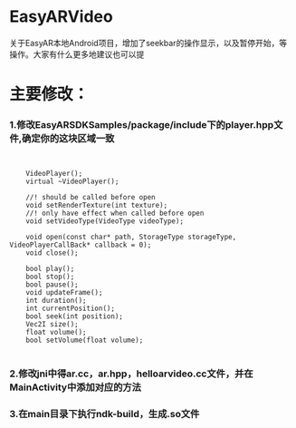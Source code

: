 # EasyARVideo
关于EasyAR本地Android项目，增加了seekbar的操作显示，以及暂停开始，等操作。大家有什么更多地建议也可以提

# 主要修改：
### 1.修改EasyARSDKSamples/package/include下的player.hpp文件,确定你的这块区域一致
<pre>
<code>

    VideoPlayer();
    virtual ~VideoPlayer();

    //! should be called before open
    void setRenderTexture(int texture);
    //! only have effect when called before open
    void setVideoType(VideoType videoType);

    void open(const char* path, StorageType storageType, VideoPlayerCallBack* callback = 0);
    void close();

    bool play();
    bool stop();
    bool pause();
    void updateFrame();
    int duration();
    int currentPosition();
    bool seek(int position);
    Vec2I size();
    float volume();
    bool setVolume(float volume);
</code>
</pre>

### 2.修改jni中得ar.cc，ar.hpp，helloarvideo.cc文件，并在MainActivity中添加对应的方法
### 3.在main目录下执行ndk-build，生成.so文件